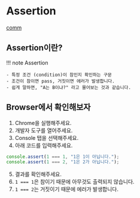 # Assertion


[comm](./commands.md)

## Assertion이란?

!!! note Assertion

    - 특정 조건 (condition)이 참인지 확인하는 구문
    - 조건이 참이면 pass, 거짓이면 에러가 발생합니다.
    - 쉽게 말하면, "A는 B이냐?" 라고 물어보는 것과 같습니다.

## Browser에서 확인해보자

1. Chrome을 실행해주세요.
2. 개발자 도구를 열어주세요.
3. Console 탭을 선택해주세요.
4. 아래 코드를 입력해주세요.

```js
console.assert(1 === 1, "1은 1이 아닙니다.");
console.assert(1 === 2, "1은 2가 아닙니다.");
```

5. 결과를 확인해주세요.
6. `1 === 1`은 참이기 때문에 아무것도 출력되지 않습니다.
7. `1 === 2`는 거짓이기 때문에 에러가 발생합니다.